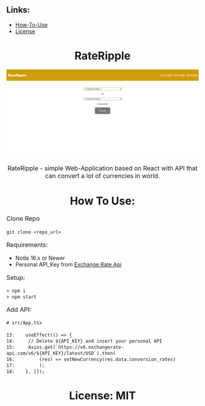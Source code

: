 <h2>Links:</h2>

<ul>
    <li><a href="#how-to-use">How-To-Use</a></li>
    <li><a href="#license">License</a></li>
</ul>

<h1 style="text-align: center;">
    <strong>
        RateRipple
    </strong>
</h1>

<img src="readme_assets/web-page.png" alt="web-page" />

<p style="font-size: 16px; text-align: center;">RateRipple - simple Web-Application based on React with API that can convert a lot of currencies in world.</p>

<h1 style="text-align: center;" id="how-to-use">
    <strong>
        How To Use:
    </strong>
</h1>

<p style="font-size: 16px;">
    Clone Repo
</p>

`git clone <repo_url>`

<p style="font-size: 16px;">
    Requirements:
</p>

<ul>
    <li>Node 16.x or Newer</li>
    <li>Personal API_Key from <a href="https://app.exchangerate-api.com/">Exchange Rate Api</a></li>
</ul>

<p style="font-size: 16px;">
    Setup:
</p>

```
> npm i
> npm start
```

<p style="font-size: 16px;">
    Add API:
</p>

```
# src/App.tsx

13:    useEffect(() => {
14:     // Delete ${API_KEY} and insert your personal API
15:     Axios.get(`https://v6.exchangerate-api.com/v6/${API_KEY}/latest/USD`).then(
16:         (res) => setNewCurrency(res.data.conversion_rates)
17:         );
18:    }, []);
```

<h1 style="text-align: center; font-weight: bold;" id="license">
    License: MIT
</h1>
